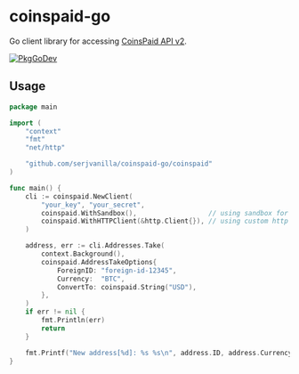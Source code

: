 # coinspaid-go #
Go client library for accessing [CoinsPaid API v2](https://docs.coinspaid.com/docs/api-documentation/api-reference).

[![PkgGoDev](https://pkg.go.dev/badge/github.com/serjvanilla/coinspaid-go)](https://pkg.go.dev/github.com/serjvanilla/coinspaid-go)

## Usage ##
```go
package main

import (
    "context"
    "fmt"
    "net/http"

    "github.com/serjvanilla/coinspaid-go/coinspaid"
)

func main() {
	cli := coinspaid.NewClient(
		"your_key", "your_secret",
		coinspaid.WithSandbox(),                  // using sandbox for testing purpose
		coinspaid.WithHTTPClient(&http.Client{}), // using custom http client, otherwise http.DefaultClient will be used (not recommended)
	)

	address, err := cli.Addresses.Take(
		context.Background(),
		coinspaid.AddressTakeOptions{
			ForeignID: "foreign-id-12345",
			Currency:  "BTC",
			ConvertTo: coinspaid.String("USD"),
		},
	)
	if err != nil {
		fmt.Println(err)
		return
	}

	fmt.Printf("New address[%d]: %s %s\n", address.ID, address.Currency, address.Address)
}
```

